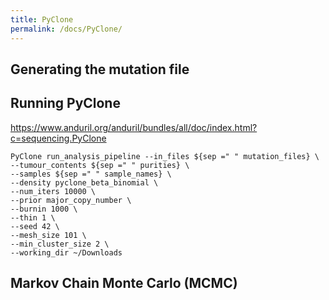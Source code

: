 ```yaml
---
title: PyClone
permalink: /docs/PyClone/
---
```


## Generating the mutation file

## Running PyClone

https://www.anduril.org/anduril/bundles/all/doc/index.html?c=sequencing.PyClone

```
PyClone run_analysis_pipeline --in_files ${sep =" " mutation_files} \
--tumour_contents ${sep =" " purities} \
--samples ${sep =" " sample_names} \
--density pyclone_beta_binomial \
--num_iters 10000 \
--prior major_copy_number \
--burnin 1000 \
--thin 1 \
--seed 42 \
--mesh_size 101 \
--min_cluster_size 2 \
--working_dir ~/Downloads
```

## Markov Chain Monte Carlo (MCMC)